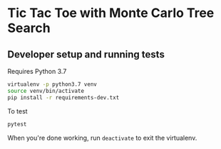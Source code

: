 # Tic Tac Toe with Monte Carlo Tree Search

## Developer setup and running tests

Requires Python 3.7

```bash
virtualenv -p python3.7 venv
source venv/bin/activate
pip install -r requirements-dev.txt
```

To test

```bash
pytest
```

When you're done working, run `deactivate` to exit the virtualenv.
